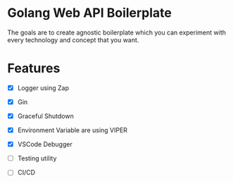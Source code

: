 # Golang Web API Boilerplate
The goals are to create agnostic boilerplate which
you can experiment with every technology and concept that you want.

# Features
- [x] Logger using Zap<br>
- [x] Gin<br>
- [x] Graceful Shutdown
- [x] Environment Variable are using VIPER<br>
- [x] VSCode Debugger<br>
- [ ] Testing utility<br>
- [ ] CI/CD<br>

